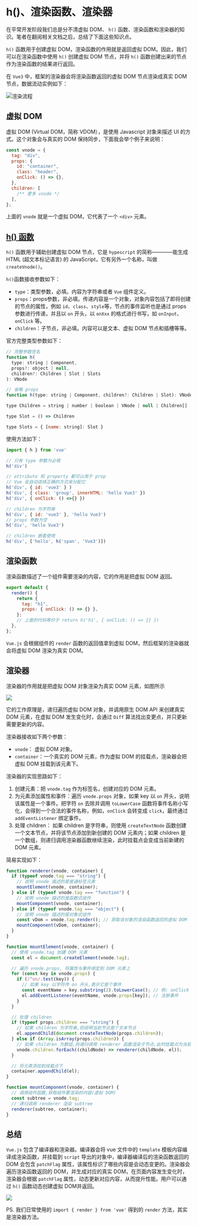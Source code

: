 # h()、渲染函数、渲染器

在平常开发阶段我们总是分不清虚拟 DOM、 `h()` 函数、渲染函数和渲染器的知识。笔者在翻阅相关文档之后，总结了下面这些知识点。

`h()` 函数用于创建虚拟 DOM，渲染函数的作用就是返回虚拟 DOM。因此，我们可以在渲染函数中使用 `h()` 创建虚拟 DOM 节点，并将 `h()` 函数创建出来的节点作为渲染函数的结果进行返回。

在 `Vue3` 中，框架的渲染器会将渲染函数返回的虚拟 DOM 节点渲染成真实 DOM 节点，数据流动实例如下：

![渲染流程](https://cdn.jsdelivr.net/gh/Cwd295645351/cdn_img/block/202403271157494.png)

## 虚拟 DOM

虚拟 DOM (Virtual DOM，简称 VDOM），是使用 Javascript 对象来描述 UI 的方式。这个对象会与真实的 DOM 保持同步，下面我会举个例子来说明：

```js
const vnode = {
  tag: "div",
  props: {
    id: "container",
    class: "header",
    onClick: () => {},
  },
  children: [
    /** 更多 vnode */
  ],
};

```

上面的 `vnode` 就是一个虚拟 DOM，它代表了一个 `<div>` 元素。



## [h() 函数](https://cn.vuejs.org/api/render-function.html#h)

`h()` 函数用于辅助创建虚拟 DOM 节点，它是 `hypescript` 的简称————能生成 HTML (超文本标记语言) 的 JavaScript，它有另外一个名称，叫做 `createVnode()`。


`h()`函数接收参数如下：

- `type`：类型参数，必填。内容为字符串或者 `Vue` 组件定义。
- `props`：props参数，非必填。传递内容是一个对象，对象内容包括了即将创建的节点的属性，例如 `id`、`class`、`style`等，节点的事件监听也是通过 props 参数进行传递，并且以 `on` 开头，以 `onXxx` 的格式进行书写，如 `onInput`、`onClick` 等。
- `children`：子节点，非必填。内容可以是文本、虚拟 DOM 节点和插槽等等。

官方完整类型参数如下：

```js
// 完整参数签名
function h(
  type: string | Component,
  props?: object | null,
  children?: Children | Slot | Slots
): VNode

// 省略 props
function h(type: string | Component, children?: Children | Slot): VNode

type Children = string | number | boolean | VNode | null | Children[]

type Slot = () => Children

type Slots = { [name: string]: Slot }
```

使用方法如下：

```js
import { h } from 'vue'

// 只有 type 参数为必填
h('div')

// attribute 和 property 都可以用于 prop 
// Vue 会自动选择正确的方式来分配它
h('div', { id: 'vue3' } )
h('div', { class: 'group', innerHTML: 'hello Vue3' })
h('div', { onClick: () =>{} })

// children 为字符串
h('div', { id: 'vue3' }, 'hello Vue3')
// props 参数为空
h('div', 'hello Vue3')

// children 嵌套使用
h('div', ['hello', h('span', 'Vue3')])
```

## 渲染函数

渲染函数描述了一个组件需要渲染的内容，它的作用是把虚拟 DOM 返回。

```js
export default {
  render() {
    return {
      tag: "h1",
      props: { onClick: () => {} },
    };
    // 上面的代码等价于 return h('h1', { onClick: () => {} })
  },
};
```
`Vue.js` 会根据组件的 `render` 函数的返回值拿到虚拟 DOM，然后框架的渲染器就会将虚拟 DOM 渲染为真实 DOM。

## 渲染器

渲染器的作用就是把虚拟 DOM 对象渲染为真实 DOM 元素，如图所示

![](https://cdn.jsdelivr.net/gh/Cwd295645351/cdn_img/block/202403271320599.png)

它的工作原理是，递归遍历虚拟 DOM 对象，并调用原生 DOM API 来创建真实 DOM 元素，在虚拟 DOM 发生变化时，会通过 `Diff` 算法找出变更点，并只更新需要更新的内容。

渲染器接收如下两个参数：

- `vnode`： 虚拟 DOM 对象。
- `container`：一个真实的 DOM 元素，作为虚拟 DOM 的挂载点，渲染器会把虚拟 DOM 挂载到该元素下。

渲染器的实现思路如下：

1. 创建元素：把 `vnode.tag` 作为标签名，创建对应的 DOM 元素。
2. 为元素添加属性和事件：遍历 `vnode.props` 对象，如果 key 以 `on` 开头，说明该属性是一个事件。把字符 `on` 去除并调用 `toLowerCase` 函数将事件名称小写化，会得到一个合法的事件名称，例如，`onClick` 会转变成 `click`，最终通过 `addEventListener` 绑定事件。
3. 处理 children： 如果 children 是字符串，则使用 `createTextNode` 函数创建一个文本节点，并将该节点添加到新创建的 DOM 元素内；如果 children 是一个数组，则递归调用渲染器函数继续渲染，此时挂载点会变成当前新建的 DOM 元素。

简易实现如下：

```js
function renderer(vnode, container) {
  if (typeof vnode.tag === "string") {
    // 说明 vnode 描述的是普通标签元素
    mountElement(vnode, container);
  } else if (typeof vnode.tag === "function") {
    // 说明 vnode 描述的是函数式组件
    mountComponent(vnode, container);
  } else if (typeof vnode.tag === "object") {
    // 说明 vnode 描述的是对象式组件
    const vDom = vnode.tag.render(); // 获取该对象的渲染函数返回的虚拟 DOM
    mountComponent(vDom, container);
  }
}

function mountElement(vnode, container) {
  // 使用 vnode.tag 创建 DOM 元素
  const el = document.createElement(vnode.tag);

  // 遍历 vnode.props, 将属性与事件绑定到 DOM 元素上
  for (const key in vnode.props) {
    if (/^on/.test(key)) {
      // 如果 key 以字符传 on 开头,表示它是个事件
      const eventName = key.substring(2).toLowerCase(); // 例: onClick -> click
      el.addEventListener(eventName, vnode.props[key]); // 注册事件
    }
  }

  // 处理 children
  if (typeof props.children === "string") {
    // 如果 children 为字符串,则说明当前节点是个文本节点
    el.appendChild(document.createTextNode(props.children));
  } else if (Array.isArray(props.children)) {
    // 如果 children 为数组,则递归调用 renderer 函数渲染子节点,此时挂载点为当前节点
    vnode.children.forEach((childNode) => renderer(childNode, el));
  }

  // 将元素添加到挂载点下
  container.appendChild(el);
}

function mountComponent(vnode, container) {
  // 调用组件函数,获取组件要渲染的内容(虚拟 DOM)
  const subtree = vnode.tag;
  // 递归调用 renderer 渲染 subtree
  renderer(subtree, container);
}

```

## 总结

`Vue.js` 包含了编译器和渲染器。编译器会将 vue 文件中的 `template` 模板内容编译成渲染函数，并挂载到 `script` 导出的对象中，编译器编译后的渲染函数返回的 DOM 会包含 `patchFlag` 属性，该属性标识了哪些内容是会动态变更的。渲染器会遍历渲染函数返回的 DOM，并生成对应的真实 DOM，在页面内容发生变化时，渲染器会根据 `patchFlag` 属性，动态更新对应内容，从而提升性能。用户可以通过 `h()` 函数动态创建虚拟 DOM并返回。

![](https://cdn.jsdelivr.net/gh/Cwd295645351/cdn_img/block/202403271225863.png)

PS. 我们日常使用的 `import { render } from 'vue'` 得到的 `render` 方法，其实是渲染器方法。

